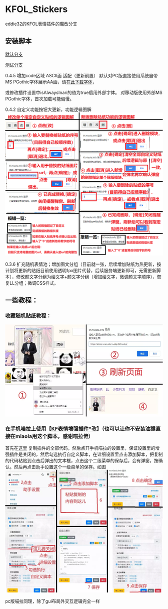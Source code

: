 # KFOL_Stickers

eddie32的KFOL表情插件的魔改分支

## 安装脚本

[默认分支](https://github.com/HazukiKaguya/KFOL_Stickers/raw/master/es6_KfStickers.user.js)

[测试分支](https://github.com/HazukiKaguya/KFOL_Stickers/raw/Dev/es6_KfStickers.user.js)

0.4.5 增加code区域 ASCII画 适配（更新前置）
默认对PC版直接使用系统自带MS PGothic字体展示AA画，请[在此下载字体](https://sticker.inari.site/home/mspgothic.ttc)，

或修改插件设置中isAlwaysInari的值为true启用外部字体。
对移动版使用外部MS PGothic字体，首次加载可能偏慢。

0.4.2 自定义功能按钮大更新，功能逻辑图解
![avatar](/img/update042.png)

0.3.6 扩充随机表情池；增加图文分组（目前就一张，后续增加贴纸为热更新，按计划将更新的贴纸目前使用透明1px图片代替，后续服务端更新即可，无需更新脚本），修改颜文字分组为绘文字+颜文字分组（增加绘文字，微调颜文字顺序），恢复LL分组；微调CSS样式。


## 一些教程：

### 收藏随机贴纸教程：
![avatar](/img/st026.webp)

### 在[手机喵拉](https://m.miaola.info)上使用【[KF表情增强插件*改](https://github.com/HazukiKaguya/KFOL_Stickers)】（也可以让你不安装油猴直接在miaola用这个脚本，感谢喵拉佬）

首先在[这里](https://github.com/HazukiKaguya/KFOL_Stickers/blob/master/es6_KfStickers.user.js) 复制插件的全部代码，然后点开手机喵拉的设置里，保证设置里的增强插件是关闭的，然后勾选执行自定义脚本，在详细设置里点击添加脚本，把复制的代码粘贴到点击后弹出的文本框，点击这个二级菜单的保存后，会有弹窗，按确认。然后再点击助手设置这个一级菜单的保存。如图
![avatar](/img/mbst.webp)

pc版喵拉同理，除了gui布局外交互逻辑完全一样
